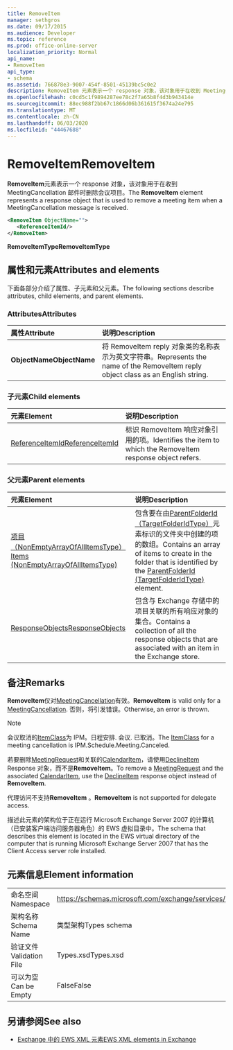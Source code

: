 ```yaml
---
title: RemoveItem
manager: sethgros
ms.date: 09/17/2015
ms.audience: Developer
ms.topic: reference
ms.prod: office-online-server
localization_priority: Normal
api_name:
- RemoveItem
api_type:
- schema
ms.assetid: 766878e3-9007-454f-8501-45139bc5c0e2
description: RemoveItem 元素表示一个 response 对象，该对象用于在收到 MeetingCancellation 邮件时删除会议项目。
ms.openlocfilehash: c0cd5c1f9894287ee78c2f7a65b8f4d3b943414e
ms.sourcegitcommit: 88ec988f2bb67c1866d06b361615f3674a24e795
ms.translationtype: MT
ms.contentlocale: zh-CN
ms.lasthandoff: 06/03/2020
ms.locfileid: "44467688"
---
```

# <a name="removeitem"></a><span data-ttu-id="2d703-103">RemoveItem</span><span class="sxs-lookup"><span data-stu-id="2d703-103">RemoveItem</span></span>

<span data-ttu-id="2d703-104">**RemoveItem**元素表示一个 response 对象，该对象用于在收到 MeetingCancellation 邮件时删除会议项目。</span><span class="sxs-lookup"><span data-stu-id="2d703-104">The **RemoveItem** element represents a response object that is used to remove a meeting item when a MeetingCancellation message is received.</span></span> 
  
```xml
<RemoveItem ObjectName="">
   <ReferenceItemId/>
</RemoveItem>
```

 <span data-ttu-id="2d703-105">**RemoveItemType**</span><span class="sxs-lookup"><span data-stu-id="2d703-105">**RemoveItemType**</span></span>
## <a name="attributes-and-elements"></a><span data-ttu-id="2d703-106">属性和元素</span><span class="sxs-lookup"><span data-stu-id="2d703-106">Attributes and elements</span></span>

<span data-ttu-id="2d703-107">下面各部分介绍了属性、子元素和父元素。</span><span class="sxs-lookup"><span data-stu-id="2d703-107">The following sections describe attributes, child elements, and parent elements.</span></span>
  
### <a name="attributes"></a><span data-ttu-id="2d703-108">Attributes</span><span class="sxs-lookup"><span data-stu-id="2d703-108">Attributes</span></span>

|<span data-ttu-id="2d703-109">**属性**</span><span class="sxs-lookup"><span data-stu-id="2d703-109">**Attribute**</span></span>|<span data-ttu-id="2d703-110">**说明**</span><span class="sxs-lookup"><span data-stu-id="2d703-110">**Description**</span></span>|
|:-----|:-----|
|<span data-ttu-id="2d703-111">**ObjectName**</span><span class="sxs-lookup"><span data-stu-id="2d703-111">**ObjectName**</span></span> <br/> |<span data-ttu-id="2d703-112">将 RemoveItem reply 对象类的名称表示为英文字符串。</span><span class="sxs-lookup"><span data-stu-id="2d703-112">Represents the name of the RemoveItem reply object class as an English string.</span></span>  <br/> |
   
### <a name="child-elements"></a><span data-ttu-id="2d703-113">子元素</span><span class="sxs-lookup"><span data-stu-id="2d703-113">Child elements</span></span>

|<span data-ttu-id="2d703-114">**元素**</span><span class="sxs-lookup"><span data-stu-id="2d703-114">**Element**</span></span>|<span data-ttu-id="2d703-115">**说明**</span><span class="sxs-lookup"><span data-stu-id="2d703-115">**Description**</span></span>|
|:-----|:-----|
|[<span data-ttu-id="2d703-116">ReferenceItemId</span><span class="sxs-lookup"><span data-stu-id="2d703-116">ReferenceItemId</span></span>](referenceitemid.md) <br/> |<span data-ttu-id="2d703-117">标识 RemoveItem 响应对象引用的项。</span><span class="sxs-lookup"><span data-stu-id="2d703-117">Identifies the item to which the RemoveItem response object refers.</span></span>  <br/> |
   
### <a name="parent-elements"></a><span data-ttu-id="2d703-118">父元素</span><span class="sxs-lookup"><span data-stu-id="2d703-118">Parent elements</span></span>

|<span data-ttu-id="2d703-119">**元素**</span><span class="sxs-lookup"><span data-stu-id="2d703-119">**Element**</span></span>|<span data-ttu-id="2d703-120">**说明**</span><span class="sxs-lookup"><span data-stu-id="2d703-120">**Description**</span></span>|
|:-----|:-----|
|[<span data-ttu-id="2d703-121">项目（NonEmptyArrayOfAllItemsType）</span><span class="sxs-lookup"><span data-stu-id="2d703-121">Items (NonEmptyArrayOfAllItemsType)</span></span>](items-nonemptyarrayofallitemstype.md) <br/> |<span data-ttu-id="2d703-122">包含要在由[ParentFolderId （TargetFolderIdType）](parentfolderid-targetfolderidtype.md)元素标识的文件夹中创建的项的数组。</span><span class="sxs-lookup"><span data-stu-id="2d703-122">Contains an array of items to create in the folder that is identified by the [ParentFolderId (TargetFolderIdType)](parentfolderid-targetfolderidtype.md) element.</span></span>  <br/> |
|[<span data-ttu-id="2d703-123">ResponseObjects</span><span class="sxs-lookup"><span data-stu-id="2d703-123">ResponseObjects</span></span>](responseobjects.md) <br/> |<span data-ttu-id="2d703-124">包含与 Exchange 存储中的项目关联的所有响应对象的集合。</span><span class="sxs-lookup"><span data-stu-id="2d703-124">Contains a collection of all the response objects that are associated with an item in the Exchange store.</span></span>  <br/> |
   
## <a name="remarks"></a><span data-ttu-id="2d703-125">备注</span><span class="sxs-lookup"><span data-stu-id="2d703-125">Remarks</span></span>

 <span data-ttu-id="2d703-126">**RemoveItem**仅对[MeetingCancellation](meetingcancellation.md)有效。</span><span class="sxs-lookup"><span data-stu-id="2d703-126">**RemoveItem** is valid only for a [MeetingCancellation](meetingcancellation.md).</span></span> <span data-ttu-id="2d703-127">否则，将引发错误。</span><span class="sxs-lookup"><span data-stu-id="2d703-127">Otherwise, an error is thrown.</span></span>
  
> [!NOTE]
> <span data-ttu-id="2d703-128">会议取消的[ItemClass](itemclass.md)为 IPM。日程安排. 会议. 已取消。</span><span class="sxs-lookup"><span data-stu-id="2d703-128">The [ItemClass](itemclass.md) for a meeting cancellation is IPM.Schedule.Meeting.Canceled.</span></span> 
  
<span data-ttu-id="2d703-129">若要删除[MeetingRequest](meetingrequest.md)和关联的[CalendarItem](calendaritem.md)，请使用[DeclineItem](declineitem.md) Response 对象，而不是**RemoveItem**。</span><span class="sxs-lookup"><span data-stu-id="2d703-129">To remove a [MeetingRequest](meetingrequest.md) and the associated [CalendarItem](calendaritem.md), use the [DeclineItem](declineitem.md) response object instead of **RemoveItem**.</span></span>
  
 <span data-ttu-id="2d703-130">代理访问不支持**RemoveItem** 。</span><span class="sxs-lookup"><span data-stu-id="2d703-130">**RemoveItem** is not supported for delegate access.</span></span> 
  
<span data-ttu-id="2d703-131">描述此元素的架构位于正在运行 Microsoft Exchange Server 2007 的计算机（已安装客户端访问服务器角色）的 EWS 虚拟目录中。</span><span class="sxs-lookup"><span data-stu-id="2d703-131">The schema that describes this element is located in the EWS virtual directory of the computer that is running Microsoft Exchange Server 2007 that has the Client Access server role installed.</span></span>
  
## <a name="element-information"></a><span data-ttu-id="2d703-132">元素信息</span><span class="sxs-lookup"><span data-stu-id="2d703-132">Element information</span></span>

|||
|:-----|:-----|
|<span data-ttu-id="2d703-133">命名空间</span><span class="sxs-lookup"><span data-stu-id="2d703-133">Namespace</span></span>  <br/> |https://schemas.microsoft.com/exchange/services/2006/types  <br/> |
|<span data-ttu-id="2d703-134">架构名称</span><span class="sxs-lookup"><span data-stu-id="2d703-134">Schema Name</span></span>  <br/> |<span data-ttu-id="2d703-135">类型架构</span><span class="sxs-lookup"><span data-stu-id="2d703-135">Types schema</span></span>  <br/> |
|<span data-ttu-id="2d703-136">验证文件</span><span class="sxs-lookup"><span data-stu-id="2d703-136">Validation File</span></span>  <br/> |<span data-ttu-id="2d703-137">Types.xsd</span><span class="sxs-lookup"><span data-stu-id="2d703-137">Types.xsd</span></span>  <br/> |
|<span data-ttu-id="2d703-138">可以为空</span><span class="sxs-lookup"><span data-stu-id="2d703-138">Can be Empty</span></span>  <br/> |<span data-ttu-id="2d703-139">False</span><span class="sxs-lookup"><span data-stu-id="2d703-139">False</span></span>  <br/> |
   
## <a name="see-also"></a><span data-ttu-id="2d703-140">另请参阅</span><span class="sxs-lookup"><span data-stu-id="2d703-140">See also</span></span>



- [<span data-ttu-id="2d703-141">Exchange 中的 EWS XML 元素</span><span class="sxs-lookup"><span data-stu-id="2d703-141">EWS XML elements in Exchange</span></span>](ews-xml-elements-in-exchange.md)

